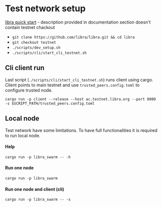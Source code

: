 # Test network setup
[libra quick start](https://developers.libra.org/) - description provided in documentation section doesn't contain testnet chackout
- `git clone https://github.com/libra/libra.git && cd libra`
- `git checkout testnet`
- `./scripts/dev_setup.sh`
- `./scripts/cli/start_cli_testnet.sh`

## Cli client run
Last script (`./scripts/cli/start_cli_testnet.sh`) runs client using cargo. Client points to main testnet and use `trusted_peers.config.toml` to configure trusted node.
```
cargo run -p client --release --host ac.testnet.libra.org --port 8000 -s $SCRIPT_PATH/trusted_peers.config.toml
```
## Local node
Test network have some limitations. To have full functionalities it is required to run local node.
#### Help
```
cargo run -p libra_swarm -- -h
```
#### Run one node
```
cargo run -p libra_swarm
```
#### Run one node and client (cli)
```
cargo run -p libra_swarm -- -s
```
